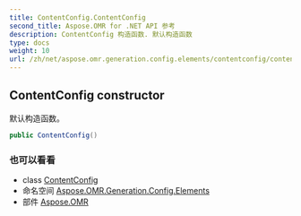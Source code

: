 ```yaml
---
title: ContentConfig.ContentConfig
second_title: Aspose.OMR for .NET API 参考
description: ContentConfig 构造函数. 默认构造函数
type: docs
weight: 10
url: /zh/net/aspose.omr.generation.config.elements/contentconfig/contentconfig/
---
```

## ContentConfig constructor

默认构造函数。

```csharp
public ContentConfig()
```

### 也可以看看

* class [ContentConfig](../)
* 命名空间 [Aspose.OMR.Generation.Config.Elements](../../contentconfig/)
* 部件 [Aspose.OMR](../../../)



